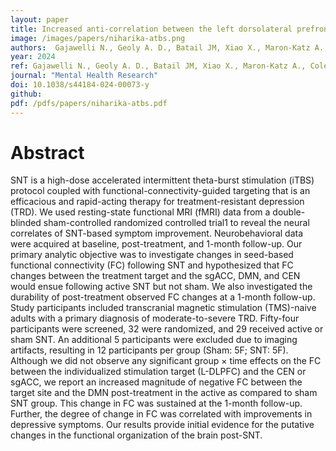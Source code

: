 ```yaml
---
layout: paper
title: Increased anti-correlation between the left dorsolateral prefrontal cortex and the default mode network following Stanford Neuromodulation Therapy (SNT) analysis of a double-blinded, randomized, sham-controlled trial
image: /images/papers/niharika-atbs.png
authors:  Gajawelli N., Geoly A. D., Batail JM, Xiao X., Maron-Katz A., Cole E., Azeez A., Kratter I.H., Saggar M., Williams N.R.
year: 2024
ref: Gajawelli N., Geoly A. D., Batail JM, Xiao X., Maron-Katz A., Cole E., Azeez A., Kratter I.H., Saggar M., Williams N.R. (2024) NPJ Mental Health Research
journal: "Mental Health Research"
doi: 10.1038/s44184-024-00073-y
github:
pdf: /pdfs/papers/niharika-atbs.pdf
---
```


# Abstract
SNT is a high-dose accelerated intermittent theta-burst stimulation (iTBS) protocol coupled with functional-connectivity-guided targeting that is an efficacious and rapid-acting therapy for treatment-resistant depression (TRD). We used resting-state functional MRI (fMRI) data from a double-blinded sham-controlled randomized controlled trial1 to reveal the neural correlates of SNT-based symptom improvement. Neurobehavioral data were acquired at baseline, post-treatment, and 1-month follow-up. Our primary analytic objective was to investigate changes in seed-based functional connectivity (FC) following SNT and hypothesized that FC changes between the treatment target and the sgACC, DMN, and CEN would ensue following active SNT but not sham. We also investigated the durability of post-treatment observed FC changes at a 1-month follow-up. Study participants included transcranial magnetic stimulation (TMS)-naive adults with a primary diagnosis of moderate-to-severe TRD. Fifty-four participants were screened, 32 were randomized, and 29 received active or sham SNT. An additional 5 participants were excluded due to imaging artifacts, resulting in 12 participants per group (Sham: 5F; SNT: 5F). Although we did not observe any significant group × time effects on the FC between the individualized stimulation target (L-DLPFC) and the CEN or sgACC, we report an increased magnitude of negative FC between the target site and the DMN post-treatment in the active as compared to sham SNT group. This change in FC was sustained at the 1-month follow-up. Further, the degree of change in FC was correlated with improvements in depressive symptoms. Our results provide initial evidence for the putative changes in the functional organization of the brain post-SNT.

